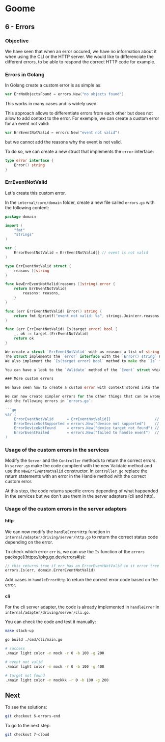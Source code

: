# Goome

## 6 - Errors

### Objective

We have seen that when an error occured, we have no information about it when using the CLI or the HTTP server.
We would like to differenciate the different errors, to be able to respond the correct HTTP code for example.

### Errors in Golang

In Golang create a custom error is as simple as:

```go
var ErrNoObjectsFound = errors.New("no objects found")
```

This works in many cases and is widely used.

This approach allows to differentiate errors from each other but does not allow to add context to the error.
For exemple, we can create a custom error for an event not valid:

```go
var ErrEventNotValid = errors.New("event not valid")
```

but we cannot add the reasons why the event is not valid.

To do so, we can create a new struct that implements the `error` interface:

```go
type error interface {
	Error() string
}
```

### ErrEventNotValid

Let's create this custom error.

In the `internal/core/domain` folder, create a new file called `errors.go` with the following content:

```go
package domain

import (
	"fmt"
	"strings"
)

var (
	ErrorEventNotValid = ErrEventNotValid{} // event is not valid
)

type ErrEventNotValid struct {
	reasons []string
}

func NewErrEventNotValid(reasons []string) error {
	return ErrEventNotValid{
		reasons: reasons,
	}
}

func (err ErrEventNotValid) Error() string {
	return fmt.Sprintf("event not valid: %s", strings.Join(err.reasons, ", "))
}

func (err ErrEventNotValid) Is(target error) bool {
	_, ok := target.(ErrEventNotValid)
	return ok
}

We create a struct `ErrEventNotValid` with as reasons a list of string coming from the validation of the event.
The struct implements the `error` interface with the `Error() string` method.
We also implement the `Is(target error) bool` method to make the `Is` function from the `errors` standard package working (see [doc](https://pkg.go.dev/errors#Is) for details).

You can have a look to the `Validate` method of the `Event` struct which has been slighly modified to return the reasons when an event is not valid.

### More custom errors

We have seen how to create a custom error with context stored into the error.

We can now create simpler errors for the other things that can be wrong in our application.
Add the following errors in `errors.go`:

```go
var (
	ErrorEventNotValid      = ErrEventNotValid{}                    // event is not valid
	ErrorDeviceNotSupported = errors.New("device not supported")    // device not supported
	ErrorDeviceNotFound     = errors.New("device target not found") // device target not found
	ErrorEventFailed        = errors.New("failed to handle event")  // failed to handle event
)
```

### Usage of the custom errors in the services

Modify the `Server` and the `Controller` methods to return the correct errors.
In `server.go` make the code complient with the new Validate method and use the `NewErrEventNotValid` constructor.
In `controller.go` replace the return statements with an error in the Handle method with the correct custom error.

At this step, the code returns specific errors depending of what happended in the services but we don't use them in the server adapters (cli and http).

### Usage of the custom errors in the server adapters

#### http

We can now modify the `handleErrorHttp` function in `internal/adapter/driving/server/http.go` to return the correct status code depending on the error.

To check which error `err` is, we can use the `Is` function of the `errors` package](<https://pkg.go.dev/errors#Is>):

```go
// this returns true if err has an ErrorEventNotValid in it error tree
errors.Is(err, domain.ErrorEventNotValid)
```

Add cases in `handleErrorHttp` to return the correct error code based on the error.

#### cli

For the cli server adapter, the code is already implemented in `handleError` in `internal/adapter/driving/server/cli.go`.

You can check the code and test it manually:

```bash
make stack-up

go build ./cmd/cli/main.go   

# success
./main light color -n mock -r 0 -b 100 -g 200

# event not valid
./main light color -n mock -r 0 -b 100 -g 400

# target not found
./main light color -n mockkk -r 0 -b 100 -g 200
```

## Next

To see the solutions:

```bash
git checkout 6-errors-end
```

To go to the next step:

```bash
git checkout 7-cloud
```
